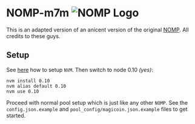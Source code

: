 # NOMP-m7m ![NOMP Logo](http://zone117x.github.io/node-open-mining-portal/logo.svg "NOMP Logo")

This is an adapted version of an anicent version of the original [NOMP](https://github.com/zone117x/node-open-mining-portal). All credits to these guys.

## Setup

See [here](https://github.com/creationix/nvm/blob/master/README.md) how to setup `NVM`. Then switch to node 0.10 *(yes)*: 

```
nvm install 0.10
nvm alias default 0.10
nvm use 0.10
```

Proceed with normal pool setup which is just like any other `NOMP`. See the `config.json.example` and `pool_config/magicoin.json.example` files to get started.
